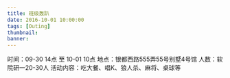 ```yaml
---
title: 班级轰趴
date: 2016-10-01 10:00:00
tags: [Outing]
thumbnail: 
banner: 
---
```

时间：09-30 14点 至 10-01 10点
地点：银都西路555弄55号别墅4号馆
人数：软院研一20-30人
活动内容：吃大餐、唱K、狼人杀、麻将、桌球等